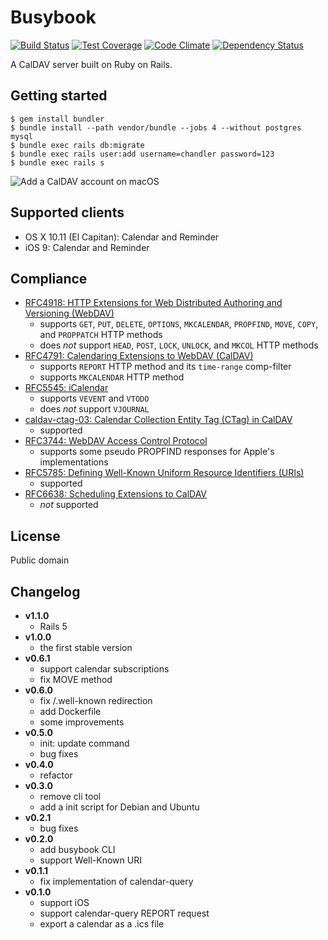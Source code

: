 Busybook
========
[![Build Status](https://travis-ci.org/seiyanuta/busybook.svg?branch=master)](https://travis-ci.org/seiyanuta/busybook)
[![Test Coverage](https://codeclimate.com/github/seiyanuta/busybook/badges/coverage.svg)](https://codeclimate.com/github/seiyanuta/busybook/coverage)
[![Code Climate](https://codeclimate.com/github/seiyanuta/busybook/badges/gpa.svg)](https://codeclimate.com/github/seiyanuta/busybook)
[![Dependency Status](https://gemnasium.com/seiyanuta/busybook.svg)](https://gemnasium.com/seiyanuta/busybook)

A CalDAV server built on Ruby on Rails.

## Getting started
```
$ gem install bundler
$ bundle install --path vendor/bundle --jobs 4 --without postgres mysql
$ bundle exec rails db:migrate
$ bundle exec rails user:add username=chandler password=123
$ bundle exec rails s
```

![Add a CalDAV account on macOS](https://raw.githubusercontent.com/seiyanuta/busybook/master/add-account-on-macos.png)

## Supported clients
- OS X 10.11 (El Capitan): Calendar and Reminder
- iOS 9: Calendar and Reminder

## Compliance
- [RFC4918: HTTP Extensions for Web Distributed Authoring and Versioning (WebDAV)](http://tools.ietf.org/html/rfc4918)
  - supports `GET`, `PUT`, `DELETE`, `OPTIONS`, `MKCALENDAR`, `PROPFIND`, `MOVE`, `COPY`, and `PROPPATCH` HTTP methods
  - does *not* support `HEAD`, `POST`, `LOCK`, `UNLOCK`, and `MKCOL` HTTP methods
- [RFC4791: Calendaring Extensions to WebDAV (CalDAV)](http://tools.ietf.org/html/rfc4791)
  - supports `REPORT` HTTP method and its `time-range` comp-filter
  - supports `MKCALENDAR` HTTP method
- [RFC5545: iCalendar](http://tools.ietf.org/html/rfc5545)
  - supports `VEVENT` and `VTODO`
  - does *not* support `VJOURNAL`
- [caldav-ctag-03: Calendar Collection Entity Tag (CTag) in CalDAV](https://trac.calendarserver.org/browser/CalendarServer/trunk/doc/Extensions/caldav-ctag.txt)
  - supported
- [RFC3744: WebDAV Access Control Protocol](https://tools.ietf.org/html/rfc3744)
  - supports some pseudo PROPFIND responses for Apple's implementations
- [RFC5785: Defining Well-Known Uniform Resource Identifiers (URIs)](https://tools.ietf.org/html/rfc5785)
  - supported
- [RFC6638: Scheduling Extensions to CalDAV](http://tools.ietf.org/html/rfc6638)
  - *not* supported

## License
Public domain

## Changelog
- **v1.1.0**
  - Rails 5
- **v1.0.0**
  - the first stable version
- **v0.6.1**
  - support calendar subscriptions
  - fix MOVE method
- **v0.6.0**
  - fix /.well-known redirection
  - add Dockerfile
  - some improvements
- **v0.5.0**
  - init: update command
  - bug fixes
- **v0.4.0**
  - refactor
- **v0.3.0**
  - remove cli tool
  - add a init script for Debian and Ubuntu
- **v0.2.1**
  - bug fixes
- **v0.2.0**
  - add busybook CLI
  - support Well-Known URI
- **v0.1.1**
  - fix implementation of calendar-query
- **v0.1.0**
  - support iOS
  - support calendar-query REPORT request
  - export a calendar as a .ics file
